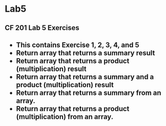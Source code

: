 # Lab5
<h2>CF 201 Lab 5 Exercises<h2>

<ul>
<li>This contains Exercise 1, 2, 3, 4, and 5</li>
<li>Return array that returns a summary result</li>
<li>Return array that returns a product (multiplication) result</li>
<li>Return array that returns a summary and a product (multiplication) result</li>
<li>Return array that returns a summary from an array.</li>
<li>Return array that returns a product (multiplication)  from an array.</li>